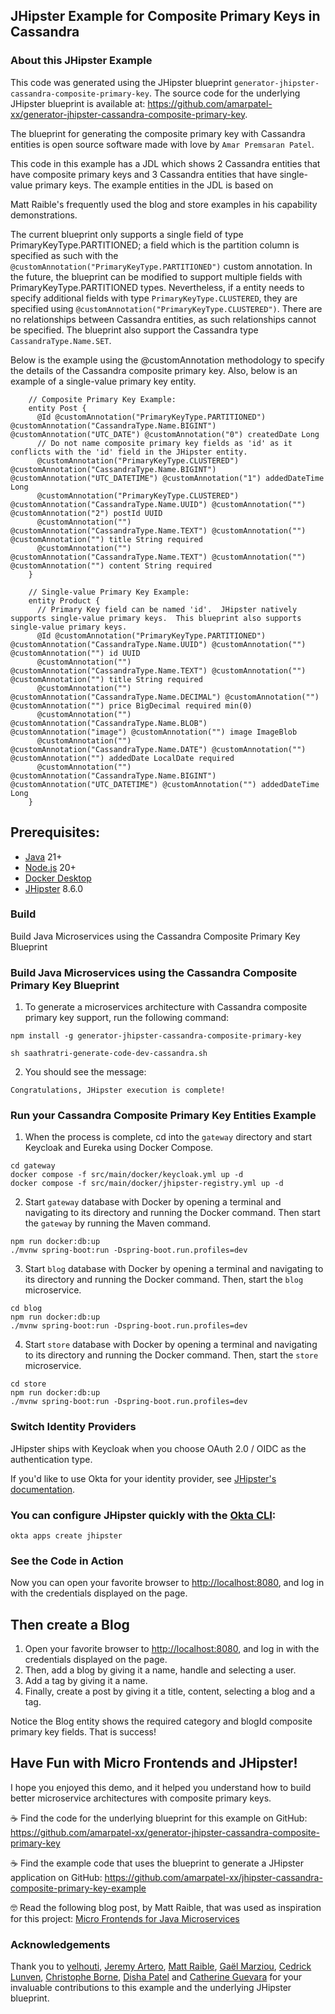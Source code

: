 
## JHipster Example for Composite Primary Keys in Cassandra

### About this JHipster Example

This code was generated using the JHipster blueprint `generator-jhipster-cassandra-composite-primary-key`. 
The source code for the underlying JHipster blueprint is available at: https://github.com/amarpatel-xx/generator-jhipster-cassandra-composite-primary-key.

The blueprint for generating the composite primary key with Cassandra entities is open source software made with love by `Amar Premsaran Patel`.

This code in this example has a JDL which shows 2 Cassandra entities that have composite primary keys and 3 Cassandra entities that have single-value primary keys. The example entities in the JDL is based on

Matt Raible's frequently used the blog and store examples in his capability demonstrations.

The current blueprint only supports a single field of type PrimaryKeyType.PARTITIONED; a field which is the partition column is specified as such with the `@customAnnotation("PrimaryKeyType.PARTITIONED")` custom annotation. In the future, the blueprint can be modified to support multiple fields with PrimaryKeyType.PARTITIONED types. Nevertheless, if a entity needs to specify additional fields with type `PrimaryKeyType.CLUSTERED`, they are specified using `@customAnnotation("PrimaryKeyType.CLUSTERED")`. There are no relationships between Cassandra entities, as such relationships cannot be specified. The blueprint also support the Cassandra type `CassandraType.Name.SET`.

Below is the example using the \@customAnnotation methodology to specify the details of the Cassandra composite primary key. Also, below is an example of a single-value primary key entity.
```
    // Composite Primary Key Example:
    entity Post {
      @Id @customAnnotation("PrimaryKeyType.PARTITIONED") @customAnnotation("CassandraType.Name.BIGINT") @customAnnotation("UTC_DATE") @customAnnotation("0") createdDate Long
      // Do not name composite primary key fields as 'id' as it conflicts with the 'id' field in the JHipster entity.
      @customAnnotation("PrimaryKeyType.CLUSTERED") @customAnnotation("CassandraType.Name.BIGINT") @customAnnotation("UTC_DATETIME") @customAnnotation("1") addedDateTime Long
      @customAnnotation("PrimaryKeyType.CLUSTERED") @customAnnotation("CassandraType.Name.UUID") @customAnnotation("") @customAnnotation("2") postId UUID
      @customAnnotation("") @customAnnotation("CassandraType.Name.TEXT") @customAnnotation("") @customAnnotation("") title String required
      @customAnnotation("") @customAnnotation("CassandraType.Name.TEXT") @customAnnotation("") @customAnnotation("") content String required
    }

    // Single-value Primary Key Example:
    entity Product {
      // Primary Key field can be named 'id'.  JHipster natively supports single-value primary keys.  This blueprint also supports single-value primary keys.
      @Id @customAnnotation("PrimaryKeyType.PARTITIONED") @customAnnotation("CassandraType.Name.UUID") @customAnnotation("") @customAnnotation("") id UUID
      @customAnnotation("") @customAnnotation("CassandraType.Name.TEXT") @customAnnotation("") @customAnnotation("") title String required
      @customAnnotation("") @customAnnotation("CassandraType.Name.DECIMAL") @customAnnotation("") @customAnnotation("") price BigDecimal required min(0)
      @customAnnotation("") @customAnnotation("CassandraType.Name.BLOB") @customAnnotation("image") @customAnnotation("") image ImageBlob
      @customAnnotation("") @customAnnotation("CassandraType.Name.DATE") @customAnnotation("") @customAnnotation("") addedDate LocalDate required
      @customAnnotation("") @customAnnotation("CassandraType.Name.BIGINT") @customAnnotation("UTC_DATETIME") @customAnnotation("") addedDateTime Long
    }
```

## Prerequisites:

- [Java](https://sdkman.io/) 21+
- [Node.js](https://nodejs.org/) 20+
- [Docker Desktop](https://www.docker.com/products/docker-desktop/)
- [JHipster](https://www.jhipster.tech/installation/) 8.6.0

### Build

Build Java Microservices using the Cassandra Composite Primary Key Blueprint

### Build Java Microservices using the Cassandra Composite Primary Key Blueprint

1. To generate a microservices architecture with Cassandra composite primary key support, run the following command:
```console
npm install -g generator-jhipster-cassandra-composite-primary-key

sh saathratri-generate-code-dev-cassandra.sh
```

 2. You should see the message:
```console
Congratulations, JHipster execution is complete!
```

### Run your Cassandra Composite Primary Key Entities Example

1.  When the process is complete, cd into the `gateway` directory and start Keycloak and Eureka using Docker Compose.
```console
cd gateway
docker compose -f src/main/docker/keycloak.yml up -d
docker compose -f src/main/docker/jhipster-registry.yml up -d
```

2.  Start `gateway` database with Docker by opening a terminal and navigating to its directory and running the Docker command. Then start the `gateway` by running the Maven command.
```console
npm run docker:db:up
./mvnw spring-boot:run -Dspring-boot.run.profiles=dev
```

3.  Start `blog` database with Docker by opening a terminal and navigating to its directory and running the Docker command. Then, start the `blog` microservice.
```console
cd blog
npm run docker:db:up
./mvnw spring-boot:run -Dspring-boot.run.profiles=dev
```

4.  Start `store` database with Docker by opening a terminal and navigating to its directory and running the Docker command. Then, start the `store` microservice.
```console
cd store
npm run docker:db:up
./mvnw spring-boot:run -Dspring-boot.run.profiles=dev
```

### Switch Identity Providers

JHipster ships with Keycloak when you choose OAuth 2.0 / OIDC as the authentication type.

If you'd like to use Okta for your identity provider, see [JHipster's documentation](https://www.jhipster.tech/security/#okta).

### You can configure JHipster quickly with the [Okta CLI](https://cli.okta.com):
```console
okta apps create jhipster
```

### See the Code in Action

Now you can open your favorite browser to [http://localhost:8080](http://localhost:8080), and log in with the credentials displayed on the page.

## Then create a Blog
1.  Open your favorite browser to [http://localhost:8080](http://localhost:8080), and log in with the credentials displayed on the page.
2.  Then, add a blog by giving it a name, handle and selecting a user.
3.  Add a tag by giving it a name.
4.  Finally, create a post by giving it a title, content, selecting a blog and a tag.


Notice the Blog entity shows the required category and blogId composite primary key fields. That is success!

## Have Fun with Micro Frontends and JHipster!

I hope you enjoyed this demo, and it helped you understand how to build better microservice architectures with composite primary keys.

☕️ Find the code for the underlying blueprint for this example on GitHub: https://github.com/amarpatel-xx/generator-jhipster-cassandra-composite-primary-key

☕️ Find the example code that uses the blueprint to generate a JHipster application on GitHub: https://github.com/amarpatel-xx/jhipster-cassandra-composite-primary-key-example

🤓 Read the following blog post, by Matt Raible, that was used as inspiration for this project: [Micro Frontends for Java Microservices](https://auth0.com/blog/micro-frontends-for-java-microservices/)

### Acknowledgements

Thank you to [yelhouti](https://github.com/yelhouti), [Jeremy Artero](https://www.linkedin.com/in/jeremyartero/), [Matt Raible](https://github.com/mraible), [Gaël Marziou](https://github.com/gmarziou), [Cedrick Lunven](https://www.linkedin.com/in/clunven/), [Christophe Borne](https://www.linkedin.com/in/christophe-bornet-bab1193/ ), [Disha Patel](https://www.linkedin.com/in/dishapatel860/) and [Catherine Guevara](https://www.linkedin.com/in/catherine-guevara-1a5375b1/) for your invaluable contributions to this example and the underlying JHipster blueprint.
